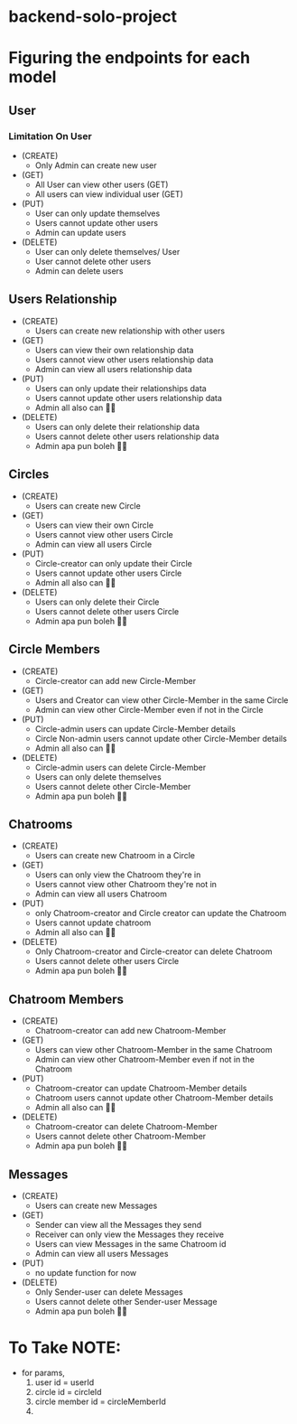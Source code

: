 # backend-solo-project

# Figuring the endpoints for each model

## User
### Limitation On User
- (CREATE)
    - Only Admin can create new user
- (GET)
    - All User can view other users (GET)
    - All users can view individual user (GET)
- (PUT)
    - User can only update themselves
    - Users cannot update other users
    - Admin can update users
- (DELETE)
    - User can only delete themselves/ User 
    - User cannot delete other users
    - Admin can delete users


## Users Relationship
- (CREATE)
    - Users can create new relationship with other users
- (GET)
    - Users can view their own relationship data
    - Users cannot view other users relationship data 
    - Admin can view all users relationship data
- (PUT)
    - Users can only update their relationships data 
    - Users cannot update other users relationship data
    - Admin all also can 🤣🤣
- (DELETE)
    - Users can only delete their relationship data
    - Users cannot delete other users relationship data
    - Admin apa pun boleh 🤣🤣

## Circles
- (CREATE)
    - Users can create new Circle
- (GET)
    - Users can view their own Circle 
    - Users cannot view other users Circle  
    - Admin can view all users Circle 
- (PUT)
    - Circle-creator can only update their Circle  
    - Users cannot update other users Circle 
    - Admin all also can 🤣🤣
- (DELETE)
    - Users can only delete their Circle 
    - Users cannot delete other users Circle 
    - Admin apa pun boleh 🤣🤣

## Circle Members
- (CREATE)
    - Circle-creator  can add new Circle-Member
- (GET)
    - Users and Creator can view other Circle-Member in the same Circle
    - Admin can view other Circle-Member even if not in the Circle
- (PUT)
    - Circle-admin users can update Circle-Member details 
    - Circle Non-admin users cannot update other Circle-Member details 
    - Admin all also can 🤣🤣
- (DELETE)
    - Circle-admin users can delete Circle-Member 
    - Users can only delete themselves 
    - Users cannot delete other Circle-Member 
    - Admin apa pun boleh 🤣🤣

## Chatrooms
- (CREATE)
    - Users can create new Chatroom in a Circle
- (GET)
    - Users can only view  the Chatroom they're in 
    - Users cannot view other Chatroom they're not in  
    - Admin can view all users Chatroom 
- (PUT)
    - only Chatroom-creator and Circle creator can update the Chatroom
    - Users cannot update chatroom 
    - Admin all also can 🤣🤣
- (DELETE)
    - Only Chatroom-creator and Circle-creator can delete Chatroom 
    - Users cannot delete other users Circle 
    - Admin apa pun boleh 🤣🤣

## Chatroom Members
- (CREATE)
    - Chatroom-creator  can add new Chatroom-Member
- (GET)
    - Users can view other Chatroom-Member in the same Chatroom
    - Admin can view other Chatroom-Member even if not in the Chatroom
- (PUT)
    - Chatroom-creator can update Chatroom-Member details 
    - Chatroom users cannot update other Chatroom-Member details 
    - Admin all also can 🤣🤣
- (DELETE)
    - Chatroom-creator can delete Chatroom-Member 
    - Users cannot delete other Chatroom-Member 
    - Admin apa pun boleh 🤣🤣

## Messages
- (CREATE)
    - Users can create new Messages
- (GET)
    - Sender can view all the Messages they send
    - Receiver can only view the Messages they receive
    - Users can view Messages in the same Chatroom id  
    - Admin can view all users Messages 
- (PUT)
    - no update function for now
- (DELETE)
    - Only Sender-user can delete Messages 
    - Users cannot delete other Sender-user Message 
    - Admin apa pun boleh 🤣🤣


# To Take NOTE:
- for params, 
    1. user id = userId
    2. circle id = circleId
    3. circle member id = circleMemberId
    4. 